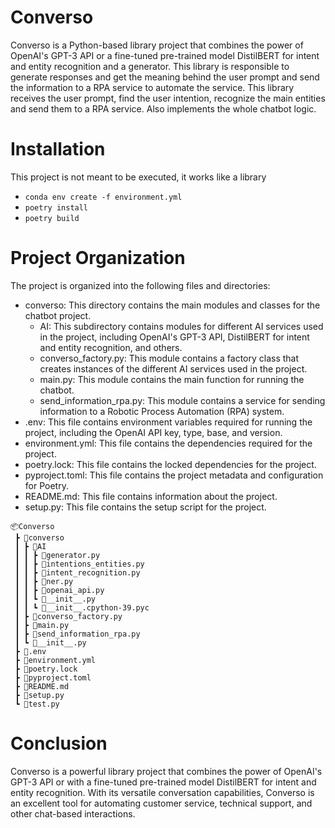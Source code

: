 # Converso

Converso is a Python-based library project that combines the power of OpenAI's GPT-3 API or a fine-tuned pre-trained model DistilBERT for intent and entity recognition and a generator. This library is responsible to generate responses and get the meaning behind the user prompt and send the information to a RPA service to automate the service.
This library receives the user prompt, find the user intention, recognize the main entities and send them to a RPA service. Also implements the whole chatbot logic.

# Installation
This project is not meant to be executed, it works like a library
* `conda env create -f environment.yml`
* `poetry install`
* `poetry build`
# Project Organization

The project is organized into the following files and directories:

* converso: This directory contains the main modules and classes for the chatbot project.
    * AI: This subdirectory contains modules for different AI services used in the project, including OpenAI's GPT-3 API, DistilBERT for intent and entity recognition, and others.
    * converso_factory.py: This module contains a factory class that creates instances of the different AI services used in the project.
    * main.py: This module contains the main function for running the chatbot.
    * send_information_rpa.py: This module contains a service for sending information to a Robotic Process Automation (RPA) system.
* .env: This file contains environment variables required for running the project, including the OpenAI API key, type, base, and version.
* environment.yml: This file contains the dependencies required for the project.
* poetry.lock: This file contains the locked dependencies for the project.
* pyproject.toml: This file contains the project metadata and configuration for Poetry.
* README.md: This file contains information about the project.
* setup.py: This file contains the setup script for the project.

```
📦Converso
 ┣ 📂converso
 ┃ ┣ 📂AI
 ┃ ┃ ┣ 📜generator.py
 ┃ ┃ ┣ 📜intentions_entities.py
 ┃ ┃ ┣ 📜intent_recognition.py
 ┃ ┃ ┣ 📜ner.py
 ┃ ┃ ┣ 📜openai_api.py
 ┃ ┃ ┗ 📜__init__.py
 ┃ ┃ ┗ 📜__init__.cpython-39.pyc
 ┃ ┣ 📜converso_factory.py
 ┃ ┣ 📜main.py
 ┃ ┣ 📜send_information_rpa.py
 ┃ ┗ 📜__init__.py
 ┣ 📜.env
 ┣ 📜environment.yml
 ┣ 📜poetry.lock
 ┣ 📜pyproject.toml
 ┣ 📜README.md
 ┣ 📜setup.py
 ┗ 📜test.py
```

# Conclusion
Converso is a powerful library project that combines the power of OpenAI's GPT-3 API or with a fine-tuned pre-trained model DistilBERT for intent and entity recognition. With its versatile conversation capabilities, Converso is an excellent tool for automating customer service, technical support, and other chat-based interactions.